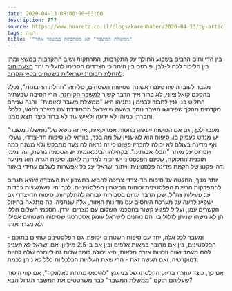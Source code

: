 ```yaml
---
date: 2020-04-13 08:00:00+03:00
description: ???
source: https://www.haaretz.co.il/blogs/karenhaber/2020-04-13/ty-article/0000017f-f8be-ddde-abff-fcff1d5a0000
tags: דעות
title: '"ממשלת המשבר" לא מסתפקת במשבר אחד'
---
```


בין הדיווחים הרבים בשבוע החולף על התקרבות, התרחקות ושוב התקרבות במשא ומתן בין הליכוד לכחול-לבן, פורסם בין היתר כי הצדדים הסכימו להעלות יחד [הצעת חוק להחלת ריבונות ישראלית בשטחים בקיץ הקרוב](/news/elections/2020-04-06/ty-article/0000017f-e272-d75c-a7ff-feff911e0000). 

מעבר לעובדה שזו פעם ראשונה שסיפוח השטחים, סליחה "החלת הריבונות", נכלל בהסכם קואליציוני, לא ברור איך הדבר קשור [למשבר הקורונה](/health/2020-03-05/ty-article-static-ext/0000017f-f30f-d487-abff-f3ff2e330000). הרי הסיבה שבעתיה החליט בני גנץ לחבור לבנימין נתניהו היא "ממשלת משבר לאומית", והנה שניהם מקדמים מהלך שפירושו משבר נוסף בשעה שישראל מתמודדת עם משבר רפואי, כלכלי וחברתי כמוהו לא ידעה ולאיש עוד לא ברור כיצד תצא ממנו. 

מעבר לכך, גם אם הסיפוח ייעשה בחסות אמריקאית, אין זה נושא של"ממשלת משבר" יש מנדט לעסוק בו. סיפוח הוא לא עניין של מה בכך, בוודאי לא סיפוח חד-צדדי, שעליו אף מדינה בעולם לא יכולה להכריז פשוט כי זה נראה לה צעד מתבקש ולא משנה כמה תפרוט על מיתר "חבלי אבותינו". בקהילה הבינלאומית יש הסכמה גורפת, עוד מימי תוכנית החלוקה, שלעם הפלסטיני יש זכות למדינת לאום. סיפוח הגדה הוא מניעה דה-פקטו של הקמת מדינה פלסטינית וויתור ישראלי על כל אפשרות לשלום עתידי באזור. 

יותר מכך, החלטה על סיפוח חד-צדדי צריכה להביא בחשבון את העובדה שהיא תגרום להתפרקות הרשות הפלסטינית וכוחות הביטחון הפלסטיניים. לכך יהיו משמעויות כבדות על פעילות צה"ל, שכן הדבר יגרום בסבירות גבוהה להתלקחות. סיפוח חד-צדדי גם ישפיע לרעה על מערכת היחסים עם מדינות האזור, אלה שנתניהו כה מתגאה בחיזוק הקשרים עמן, ועלול לפגוע קשור בהסכמי השלום עם מצרים וירדן. הסכמי השלום הללו הן לא משהו שניתן לזלזל בו. הם נותנים לישראל עומק אסטרטגי שסיפוח השטחים אפילו לא מגרד אותו. 

ומעבר לכל אלה, יחד עם סיפוח השטחים יסופחו גם הפלסטינים שחיים בתוכם - הפלסטינים, בין אם מדובר במאות אלפים ובין אם ב-2.5 מיליון. אם ישראל לא תעניק להם מעמד שווה וזכויות אזרח מלאות, היא יכולה לומר שלום גם ליומרה שלה להיות דמוקרטיה, ואם תעשה זאת - הרי שאת העלויות הכלכליות כלל לא ניתן לכמת. 

אם כך, כיצד עוזרת בדיוק החלטתו של בני גנץ "להיכנס מתחת לאלונקה", אם קווי היסוד שעליהם תוקם "ממשלת המשבר" כבר משרטטים את המשבר הגדול הבא?